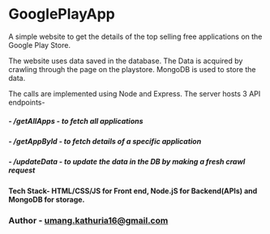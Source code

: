 # GooglePlayApp
A simple website to get the details of the top selling free applications on the Google Play Store. 

The website uses data saved in the database. The Data is acquired by crawling through the page on the playstore. MongoDB is used to store the data.

The calls are implemented using Node and Express. The server hosts 3 API endpoints- 
##### - /getAllApps - to fetch all applications 
##### - /getAppById - to fetch details of a specific application
##### - /updateData - to update the data in the DB by making a fresh crawl request

#### Tech Stack- HTML/CSS/JS for Front end, Node.jS for Backend(APIs) and MongoDB for storage.

### Author - umang.kathuria16@gmail.com
